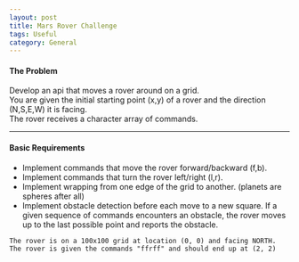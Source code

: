 ```yaml
---
layout: post
title: Mars Rover Challenge
tags: Useful
category: General
---
```


#### The Problem ####

Develop an api that moves a rover around on a grid.  
You are given the initial starting point (x,y) of a rover and the direction (N,S,E,W) it is facing.  
The rover receives a character array of commands.  

----------------------------------------------------------------------------------------------

#### Basic Requirements ####

- Implement commands that move the rover forward/backward (f,b).  
- Implement commands that turn the rover left/right (l,r).  
- Implement wrapping from one edge of the grid to another. (planets are spheres after all)  
- Implement obstacle detection before each move to a new square. If a given sequence of commands encounters an obstacle, the rover moves up to the last possible point and reports the obstacle.  


~~~
The rover is on a 100x100 grid at location (0, 0) and facing NORTH.  
The rover is given the commands "ffrff" and should end up at (2, 2)  
~~~



